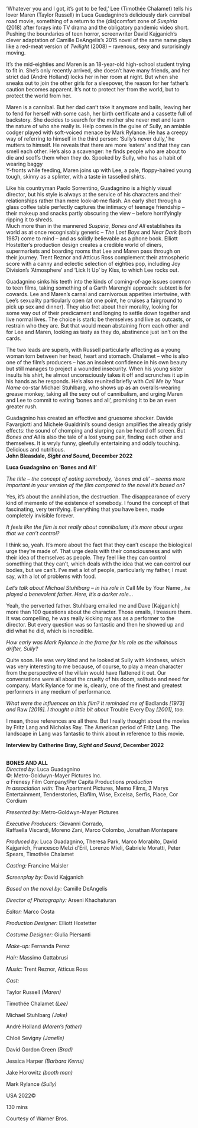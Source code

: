

‘Whatever you and I got, it’s got to be fed,’ Lee (Timothée Chalamet) tells his lover Maren (Taylor Russell) in Luca Guadagnino’s deliciously dark cannibal road movie, something of a return to the (dis)comfort zone of _Suspiria_ (2018) after forays into TV drama and the obligatory pandemic video short. Pushing the boundaries of teen horror, screenwriter David Kajganich’s clever adaptation of Camille DeAngelis’s 2015 novel of the same name plays like a red-meat version of _Twilight_ (2008) – ravenous, sexy and surprisingly moving.

It’s the mid-eighties and Maren is an 18-year-old high-school student trying to fit in. She’s only recently arrived, she doesn’t have many friends, and her strict dad (André Holland) locks her in her room at night. But when she sneaks out to join the other girls for a sleepover, the reason for her father’s caution becomes apparent. It’s not to protect her from the world, but to protect the world  from her.

Maren is a cannibal. But her dad can’t take it anymore and bails, leaving her to fend for herself with some cash, her birth certificate and a cassette full of backstory. She decides to search for the mother she never met and learn the nature of who she really is. Help comes in the guise of Sully, an amiable codger played with soft-voiced menace by Mark Rylance. He has a creepy way of referring to himself in the third person: ‘Sully’s never dully,’ he mutters to himself. He reveals that there are more ‘eaters’ and that they can smell each other. He’s also a scavenger: he finds people who are about to die and scoffs them when they do. Spooked by Sully, who has a habit of wearing baggy  
Y-fronts while feeding, Maren joins up with Lee, a pale, floppy-haired young tough, skinny as a splinter, with a taste in tasselled shirts.

Like his countryman Paolo Sorrentino, Guadagnino is a highly visual director, but his style is always at the service of his characters and their relationships rather than mere look-at-me flash. An early shot through a glass coffee table perfectly captures the intimacy of teenage friendship – their makeup and snacks partly obscuring the view – before horrifyingly ripping it to shreds.  
Much more than in the mannered _Suspiria_, _Bones and All_ establishes its world as at once recognisably generic – _The Lost Boys_ and _Near Dark_ (both 1987) come to mind – and as solidly believable as a phone book. Elliott Hostetter’s production design creates a credible world of diners, supermarkets and boarding rooms that Lee and Maren pass through on their journey. Trent Reznor and Atticus Ross complement their atmospheric score with a canny and eclectic selection of eighties pop, including Joy Division’s ‘Atmosphere’ and ‘Lick It Up’ by Kiss, to which Lee rocks out.

Guadagnino sinks his teeth into the kinds of coming-of-age issues common to teen films, taking something of a Garth Marenghi approach: subtext is for cowards. Lee and Maren’s carnal and carnivorous appetites intertwine, with Lee’s sexuality particularly open (at one point, he cruises a fairground to pick up sex and dinner). They also fret about their morality, looking for some way out of their predicament and longing to settle down together and live normal lives. The choice is stark: be themselves and live as outcasts, or restrain who they are. But that would mean abstaining from each other and for Lee and Maren, looking as tasty as they do, abstinence just isn’t on the cards.

The two leads are superb, with Russell particularly affecting as a young woman torn between her head, heart and stomach. Chalamet – who is also one of the film’s producers – has an insolent confidence in his own beauty but still manages to project a wounded insecurity. When his young sister insults his shirt, he almost unconsciously takes it off and scrunches it up in his hands as he responds. He’s also reunited briefly with _Call Me by Your Name_ co-star Michael Stuhlbarg, who shows up as an overalls-wearing grease monkey, taking all the sexy out of cannibalism, and urging Maren and Lee to commit to eating ‘bones and all’, promising it to be an even greater rush.

Guadagnino has created an effective and gruesome shocker. Davide Favargiotti and Michele Gualdrini’s sound design amplifies the already grisly effects: the sound of chomping and slurping can be heard off screen. But _Bones and All_ is also the tale of a lost young pair, finding each other and themselves. It is wryly funny, gleefully entertaining and oddly touching. Delicious and nutritious.  
**John Bleasdale, _Sight and Sound_, December 2022**

**Luca Guadagnino on ‘Bones and All’**

_The title – the concept of eating somebody, ‘bones and all’ – seems more important in your version of the film compared to the novel it’s based on?_

Yes, it’s about the annihilation, the destruction. The disappearance of every kind of memento of the existence of somebody. I found the concept of that fascinating, very terrifying. Everything that you have been, made completely invisible forever.

_It feels like the film is not really about cannibalism; it’s more about urges that we can’t control?_

I think so, yeah. It’s more about the fact that they can’t escape the biological urge they’re made of. That urge deals with their consciousness and with their idea of themselves as people. They feel like they can control something that they can’t, which deals with the idea that we can control our bodies, but we can’t. I’ve met a lot of people, particularly my father, I must say, with a lot of problems with food.

_Let’s talk about Michael Stuhlbarg – in his role in_ Call Me by Your Name _, he played a benevolent father. Here, it’s a darker role…_

Yeah, the perverted father.  Stuhlbarg emailed me and Dave [Kajganich] more than 100 questions about the character. Those emails, I treasure them. It was compelling, he was really kicking my ass as a performer to the director. But every question was so fantastic and then he showed up and did what he did, which is incredible.

_How early was Mark Rylance in the frame for his role as the villainous  drifter, Sully?_

Quite soon. He was very kind and he looked at Sully with kindness, which was very interesting to me because, of course, to play a mean character from the perspective of the villain would have flattened it out. Our conversations were all about the cruelty of his doom, solitude and need for company. Mark Rylance for me is, clearly, one of the finest and greatest performers in any medium  of performance.

_What were the influences on this film? It reminded me of_ Badlands _[1973] and_ Raw _[2016]. I thought a little bit about_ Trouble Every Day _[2001], too._

I mean, those references are all there. But I really thought about the movies by Fritz Lang and Nicholas Ray. The American period of Fritz Lang. The landscape in Lang was fantastic to think about in reference to this movie.

**Interview by Catherine Bray, _Sight and Sound_, December 2022**
<br><br>

**BONES AND ALL**<br>
_Directed by:_ Luca Guadagnino<br>
©: Metro-Goldwyn-Mayer Pictures Inc.<br>
_a_ Frenesy Film Company/Per Capita Productions _production_<br>
_In association with:_ The Apartment Pictures,  Memo Films, 3 Marys Entertainment, Tenderstories, Elafilm, Wise, Excelsa, Serfis, Piace, Cor Cordium<br>

_Presented by:_ Metro-Goldwyn-Mayer Pictures<br>

_Executive Producers:_  Giovanni Corrado,  
Raffaella Viscardi, Moreno Zani, Marco Colombo, Jonathan Montepare<br>

_Produced by:_  Luca Guadagnino, Theresa Park, Marco Morabito, David Kajganich, Francesco Melzi d’Eril, Lorenzo Mieli, Gabriele Moratti, Peter Spears, Timothée Chalamet<br>

_Casting:_ Francine Maisler<br>

_Screenplay by:_  David Kajganich<br>

_Based on the novel by:_  Camille DeAngelis<br>

_Director of Photography:_ Arseni Khachaturan<br>

_Editor:_ Marco Costa<br>

_Production Designer:_ Elliott Hostetter<br>

_Costume Designer:_ Giulia Piersanti<br>

_Make-up:_ Fernanda Perez<br>

_Hair:_ Massimo Gattabrusi<br>

_Music:_ Trent Reznor, Atticus Ross<br>

_Cast:_<br>

Taylor Russell _(Maren)_<br>

Timothée Chalamet _(Lee)_<br>

Michael Stuhlbarg _(Jake)_<br>

André Holland _(Maren’s father)_<br>

Chloë Sevigny _(Janelle)_<br>

David Gordon Green _(Brad)_<br>

Jessica Harper _(Barbara Kerns)_<br>

Jake Horowitz _(booth man)_<br>

Mark Rylance _(Sully)_<br>

USA 2022©<br>

130 mins

Courtesy of Warner Bros.<br>
<br>
<!--stackedit_data:
eyJoaXN0b3J5IjpbMTIyNzExMjIyXX0=
-->